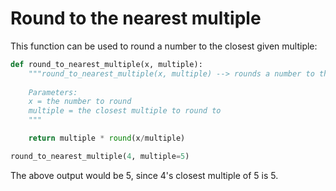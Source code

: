 # Round to the nearest multiple

This function can be used to round a number to the closest given multiple:

```python
def round_to_nearest_multiple(x, multiple):
    """round_to_nearest_multiple(x, multiple) --> rounds a number to the closest multiple given
    
    Parameters:
    x = the number to round
    multiple = the closest multiple to round to
    """

    return multiple * round(x/multiple)

round_to_nearest_multiple(4, multiple=5)
```

The above output would be 5, since 4's closest multiple of 5 is 5.
